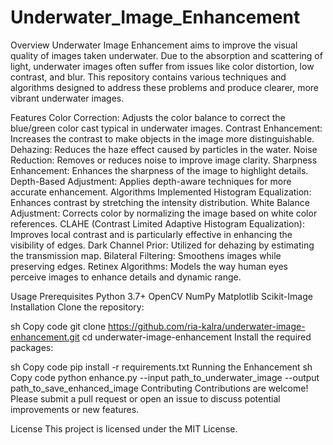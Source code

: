 # Underwater_Image_Enhancement
Overview
Underwater Image Enhancement aims to improve the visual quality of images taken underwater. Due to the absorption and scattering of light, underwater images often suffer from issues like color distortion, low contrast, and blur. This repository contains various techniques and algorithms designed to address these problems and produce clearer, more vibrant underwater images.

Features
Color Correction: Adjusts the color balance to correct the blue/green color cast typical in underwater images.
Contrast Enhancement: Increases the contrast to make objects in the image more distinguishable.
Dehazing: Reduces the haze effect caused by particles in the water.
Noise Reduction: Removes or reduces noise to improve image clarity.
Sharpness Enhancement: Enhances the sharpness of the image to highlight details.
Depth-Based Adjustment: Applies depth-aware techniques for more accurate enhancement.
Algorithms Implemented
Histogram Equalization: Enhances contrast by stretching the intensity distribution.
White Balance Adjustment: Corrects color by normalizing the image based on white color references.
CLAHE (Contrast Limited Adaptive Histogram Equalization): Improves local contrast and is particularly effective in enhancing the visibility of edges.
Dark Channel Prior: Utilized for dehazing by estimating the transmission map.
Bilateral Filtering: Smoothens images while preserving edges.
Retinex Algorithms: Models the way human eyes perceive images to enhance details and dynamic range.

Usage
Prerequisites
Python 3.7+
OpenCV
NumPy
Matplotlib
Scikit-Image
Installation
Clone the repository:

sh
Copy code
git clone https://github.com/ria-kalra/underwater-image-enhancement.git
cd underwater-image-enhancement
Install the required packages:

sh
Copy code
pip install -r requirements.txt
Running the Enhancement
sh
Copy code
python enhance.py --input path_to_underwater_image --output path_to_save_enhanced_image
Contributing
Contributions are welcome! Please submit a pull request or open an issue to discuss potential improvements or new features.

License
This project is licensed under the MIT License.

